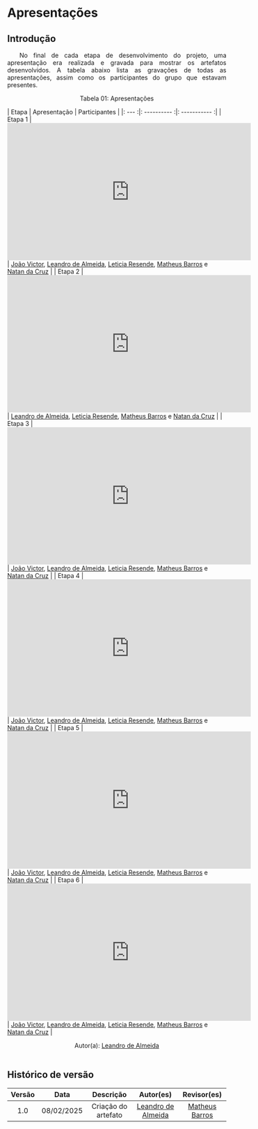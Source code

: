 # Apresentações

## Introdução 

<p align="justify">&emsp;&emsp;No final de cada etapa de desenvolvimento do projeto, uma apresentação era realizada e gravada para mostrar os artefatos desenvolvidos. A tabela abaixo lista as gravações de todas as apresentações, assim como os participantes do grupo que estavam presentes.</p>

<center>
Tabela 01: Apresentações
</center>

| Etapa | Apresentação | Participantes |
|: --- :|: ---------- :|: ----------- :|
| Etapa 1 | <iframe width="560" height="315" src="https://www.youtube.com/embed/xQJBbEvdkSg?si=ebsCxnX9SWl1QILY" title="YouTube video player" frameborder="0" allow="accelerometer; autoplay; clipboard-write; encrypted-media; gyroscope; picture-in-picture; web-share" referrerpolicy="strict-origin-when-cross-origin" allowfullscreen></iframe> | <a href="https://github.com/jmarquees" target="_blank">João Victor</a>, <a href="https://github.com/leomitx10" target="_blank">Leandro de Almeida</a>, <a href="https://github.com/LeticiaResende23" target="_blank">Leticia Resende</a>, <a href="https://github.com/Ninja-Haiyai" target="_blank">Matheus Barros</a> e <a href="https://github.com/natanalmeida03" target="_blank">Natan da Cruz</a> |
| Etapa 2 | <iframe width="560" height="315" src="https://www.youtube.com/embed/XRYAcI0sHk0?si=3hSUnYkRRAO0EJSS" title="YouTube video player" frameborder="0" allow="accelerometer; autoplay; clipboard-write; encrypted-media; gyroscope; picture-in-picture; web-share" referrerpolicy="strict-origin-when-cross-origin" allowfullscreen></iframe> | <a href="https://github.com/leomitx10" target="_blank">Leandro de Almeida</a>, <a href="https://github.com/LeticiaResende23" target="_blank">Leticia Resende</a>, <a href="https://github.com/Ninja-Haiyai" target="_blank">Matheus Barros</a> e <a href="https://github.com/natanalmeida03" target="_blank">Natan da Cruz</a> |
| Etapa 3 | <iframe width="560" height="315" src="https://www.youtube.com/embed/wUAYOgZsYvA?si=G9cYngEsdeFQTErk" title="YouTube video player" frameborder="0" allow="accelerometer; autoplay; clipboard-write; encrypted-media; gyroscope; picture-in-picture; web-share" referrerpolicy="strict-origin-when-cross-origin" allowfullscreen></iframe> | <a href="https://github.com/jmarquees" target="_blank">João Victor</a>, <a href="https://github.com/leomitx10" target="_blank">Leandro de Almeida</a>, <a href="https://github.com/LeticiaResende23" target="_blank">Leticia Resende</a>, <a href="https://github.com/Ninja-Haiyai" target="_blank">Matheus Barros</a> e <a href="https://github.com/natanalmeida03" target="_blank">Natan da Cruz</a> |
| Etapa 4 | <iframe width="560" height="315" src="https://www.youtube.com/embed/UMwL5C6WRXs?si=PuuFT0IUxJzzIyXP" title="YouTube video player" frameborder="0" allow="accelerometer; autoplay; clipboard-write; encrypted-media; gyroscope; picture-in-picture; web-share" referrerpolicy="strict-origin-when-cross-origin" allowfullscreen></iframe> | <a href="https://github.com/jmarquees" target="_blank">João Victor</a>, <a href="https://github.com/leomitx10" target="_blank">Leandro de Almeida</a>, <a href="https://github.com/LeticiaResende23" target="_blank">Leticia Resende</a>, <a href="https://github.com/Ninja-Haiyai" target="_blank">Matheus Barros</a> e <a href="https://github.com/natanalmeida03" target="_blank">Natan da Cruz</a> |
| Etapa 5 | <iframe width="560" height="315" src="https://www.youtube.com/embed/N1alMrJa-WU?si=XxLLYy0DtEWI3Tq5" title="YouTube video player" frameborder="0" allow="accelerometer; autoplay; clipboard-write; encrypted-media; gyroscope; picture-in-picture; web-share" referrerpolicy="strict-origin-when-cross-origin" allowfullscreen></iframe> | <a href="https://github.com/jmarquees" target="_blank">João Victor</a>, <a href="https://github.com/leomitx10" target="_blank">Leandro de Almeida</a>, <a href="https://github.com/LeticiaResende23" target="_blank">Leticia Resende</a>, <a href="https://github.com/Ninja-Haiyai" target="_blank">Matheus Barros</a> e <a href="https://github.com/natanalmeida03" target="_blank">Natan da Cruz</a> |
| Etapa 6 | <iframe width="560" height="315" src="https://www.youtube.com/embed/ZWJeJOzOVDw?si=T50CrPrKJgUqXhD6" title="YouTube video player" frameborder="0" allow="accelerometer; autoplay; clipboard-write; encrypted-media; gyroscope; picture-in-picture; web-share" referrerpolicy="strict-origin-when-cross-origin" allowfullscreen></iframe> | <a href="https://github.com/jmarquees" target="_blank">João Victor</a>, <a href="https://github.com/leomitx10" target="_blank">Leandro de Almeida</a>, <a href="https://github.com/LeticiaResende23" target="_blank">Leticia Resende</a>, <a href="https://github.com/Ninja-Haiyai" target="_blank">Matheus Barros</a> e <a href="https://github.com/natanalmeida03" target="_blank">Natan da Cruz</a> |

<center>Autor(a): <a href="https://github.com/leomitx10" target = "_blank">Leandro de Almeida</a></center>

<br>

## Histórico de versão

<center>

| Versão |    Data    |      Descrição       |       Autor(es)       |     Revisor(es)     |
| :----: | :--------: | :------------------: | :-----: | :-----: |
|  1.0   | 08/02/2025 | Criação do artefato | [Leandro de Almeida](https://github.com/leomitx10) | [Matheus Barros](https://github.com/Ninja-Haiyai) |

</center>
